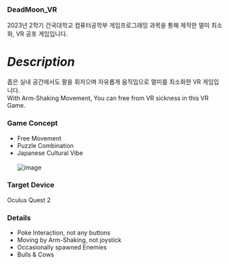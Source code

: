 ### DeadMoon_VR
2023년 2학기 건국대학교 컴퓨터공학부 게임프로그래밍 과목을 통해 제작한 멀미 최소화, VR 공포 게임입니다.

*Description*
========================================================================
좁은 실내 공간에서도 팔을 휘저으며 자유롭게 움직임으로 멀미를 최소화한 VR 게임입니다.\
With Arm-Shaking Movement, You can free from VR sickness in this VR Game.

### Game Concept
- Free Movement
- Puzzle Combination
- Japanese Cultural Vibe \
\
![image](https://github.com/Youkwangchae/DeadMoon_VR/assets/64062195/db696637-5b11-49a4-93c8-8cde68330865)

### Target Device
Oculus Quest 2

### Details
- Poke Interaction, not any buttons
- Moving by Arm-Shaking, not joystick
- Occasionally spawned Enemies
- Bulls & Cows

